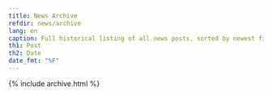 ```yaml
---
title: News Archive
refdir: news/archive
lang: en
caption: Full historical listing of all news posts, sorted by newest first.
th1: Post
th2: Date
date_fmt: "%F"
---
```


{% include archive.html %}
